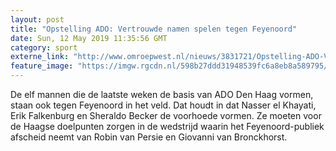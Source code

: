 ```yaml
---
layout: post
title: "Opstelling ADO: Vertrouwde namen spelen tegen Feyenoord"
date: Sun, 12 May 2019 11:35:56 GMT
category: sport
externe_link: "http://www.omroepwest.nl/nieuws/3831721/Opstelling-ADO-Vertrouwde-namen-spelen-tegen-Feyenoord"
feature_image: "https://imgw.rgcdn.nl/598b27ddd31948539fc6a8eb8a589795/opener/3733890.jpg"
---
```


De elf mannen die de laatste weken de basis van ADO Den Haag vormen, staan ook tegen Feyenoord in het veld. Dat houdt in dat Nasser el Khayati, Erik Falkenburg en Sheraldo Becker de voorhoede vormen. Ze moeten voor de Haagse doelpunten zorgen in de wedstrijd waarin het Feyenoord-publiek afscheid neemt van Robin van Persie en Giovanni van Bronckhorst.
